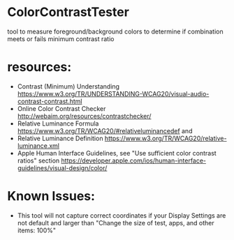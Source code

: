 # ColorContrastTester
tool to measure foreground/background colors to determine if combination meets or fails minimum contrast ratio

# resources:
- Contrast (Minimum) Understanding https://www.w3.org/TR/UNDERSTANDING-WCAG20/visual-audio-contrast-contrast.html 
- Online Color Contrast Checker http://webaim.org/resources/contrastchecker/
- Relative Luminance Formula https://www.w3.org/TR/WCAG20/#relativeluminancedef and 
- Relative Luminance Definition https://www.w3.org/TR/WCAG20/relative-luminance.xml
- Apple Human Interface Guidelines, see "Use sufficient color contrast ratios" section https://developer.apple.com/ios/human-interface-guidelines/visual-design/color/

# Known Issues:
- This tool will not capture correct coordinates if your Display Settings are not default and larger than "Change the size of test, apps, and other items: 100%" 